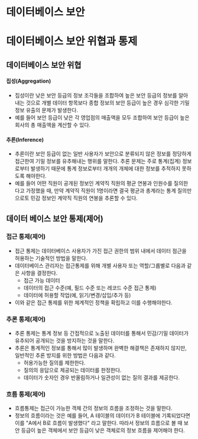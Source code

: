 # 데이터베이스 보안
# 데이터베이스 보안 위협과 통제 

##  데이터베이스 보안 위협
#### 집성(Aggregation)
* 집성이란 낮은 보안 등급의 정보 조각들을 조합하여 높은 보안 등급의 정보를 알아내는 것으로 개별 데이터 항목보다 종합 정보의 보안 등급이 높은 경우 심각한 기밀 정보 유출의 문제가 발생한다. 
* 예를 들어 보안 등급이 낮은 각 영업점의 매출액을 모두 조합하여 보안 등급이 높은 회사의 총 매출액을 계산할 수 있다. 

#### 추론(Inference)
* 추론이란 보안 등급이 없는 일반 사용자가 보안으로 분류되지 않은 정보를 정당하게 접근한여 기밀 정보를 유추해내는 행위를 말한다. 추론 문제는 주로 통계(집계) 정보로부터 발생하기 때문에 통계 정보로부터 개개의 개체에 대한 정보를 추적하지 못하도록 해야한다. 
* 예를 들어 어떤 직원이 공개된 정보인 계약직 직원의 평균 연봉과 인원수를 질의한다고 가정했을 때, 만약 계약직 직원이 1명이라면 결국 평균과 총계라는 통계 질의만으로토 민감 정보인 계약직 직원의 연봉을 추론할 수 있다. 


## 데이터 베이스 보안 통제(제어)
### 접근 통제(제어)
* 접근 통제는 데이터베이스 사용자가 가진 접근 권한의 범위 내에서 데이터 점근을 허용하는 기술적인 방법을 말한다. 
* 데이터베이스 관리자는 접근통제를 위해 개별 사용자 또는 역할/그룹별로 다음과 같은 사항을 결정한다. 
  * 접근 가능 데이터
  * 데이터의 접근 수준(예, 필드 수준 또는 레코드 수준 접근 통제)
  * 데이터에 허용할 작업(예, 읽기/변경/삽입/추가 등)
* 이와 같은 접근 통제를 위한 체계적인 정책을 확립하고 이를 수행해야한다. 


### 추론 통제(제어)
* 추론 통제는 통계 정보 등 간접적으로 노출된 데이터를 통해서 민감/기밀 데이터가 유추되어 공개되는 것을 방지하는 것을 말한다. 
* 추론은 통계적인 정보를 통해서 많이 발생하며 완벽한 해결책은 존재하지 않지만, 일반적인 추론 방지를 위한 방법은 다음과 같다. 
  * 허용가능한 질의를 제한한다. 
  * 질의의 응답으로 제공되는 데이터를 한정한다. 
  * 데이터가 숫자인 경우 반올림하거나 일관성이 없는 질의 결과를 제공한다. 

### 흐름 통제(제어)
* 흐름통제는 접근이 가능한 객체 간의 정보의 흐름을 조정하는 것을 말한다. 
* 정보의 흐름이라는 것은 예를 들어, A 테이블의 데이터가 B 테이블에 기록되었다면 이를 "A에서 B로 흐름이 발생했다" 라고 말한다. 따라서 정보의 흐름으로 볼 때 보안 등급이 높은 객체에서 보안 등급이 낮은 객체로의 정보 흐름을 제어해야 한다. 





